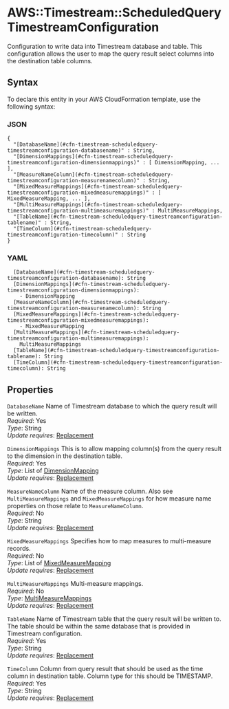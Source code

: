 # AWS::Timestream::ScheduledQuery TimestreamConfiguration<a name="aws-properties-timestream-scheduledquery-timestreamconfiguration"></a>

 Configuration to write data into Timestream database and table\. This configuration allows the user to map the query result select columns into the destination table columns\. 

## Syntax<a name="aws-properties-timestream-scheduledquery-timestreamconfiguration-syntax"></a>

To declare this entity in your AWS CloudFormation template, use the following syntax:

### JSON<a name="aws-properties-timestream-scheduledquery-timestreamconfiguration-syntax.json"></a>

```
{
  "[DatabaseName](#cfn-timestream-scheduledquery-timestreamconfiguration-databasename)" : String,
  "[DimensionMappings](#cfn-timestream-scheduledquery-timestreamconfiguration-dimensionmappings)" : [ DimensionMapping, ... ],
  "[MeasureNameColumn](#cfn-timestream-scheduledquery-timestreamconfiguration-measurenamecolumn)" : String,
  "[MixedMeasureMappings](#cfn-timestream-scheduledquery-timestreamconfiguration-mixedmeasuremappings)" : [ MixedMeasureMapping, ... ],
  "[MultiMeasureMappings](#cfn-timestream-scheduledquery-timestreamconfiguration-multimeasuremappings)" : MultiMeasureMappings,
  "[TableName](#cfn-timestream-scheduledquery-timestreamconfiguration-tablename)" : String,
  "[TimeColumn](#cfn-timestream-scheduledquery-timestreamconfiguration-timecolumn)" : String
}
```

### YAML<a name="aws-properties-timestream-scheduledquery-timestreamconfiguration-syntax.yaml"></a>

```
  [DatabaseName](#cfn-timestream-scheduledquery-timestreamconfiguration-databasename): String
  [DimensionMappings](#cfn-timestream-scheduledquery-timestreamconfiguration-dimensionmappings): 
    - DimensionMapping
  [MeasureNameColumn](#cfn-timestream-scheduledquery-timestreamconfiguration-measurenamecolumn): String
  [MixedMeasureMappings](#cfn-timestream-scheduledquery-timestreamconfiguration-mixedmeasuremappings): 
    - MixedMeasureMapping
  [MultiMeasureMappings](#cfn-timestream-scheduledquery-timestreamconfiguration-multimeasuremappings): 
    MultiMeasureMappings
  [TableName](#cfn-timestream-scheduledquery-timestreamconfiguration-tablename): String
  [TimeColumn](#cfn-timestream-scheduledquery-timestreamconfiguration-timecolumn): String
```

## Properties<a name="aws-properties-timestream-scheduledquery-timestreamconfiguration-properties"></a>

`DatabaseName`  <a name="cfn-timestream-scheduledquery-timestreamconfiguration-databasename"></a>
Name of Timestream database to which the query result will be written\.  
*Required*: Yes  
*Type*: String  
*Update requires*: [Replacement](https://docs.aws.amazon.com/AWSCloudFormation/latest/UserGuide/using-cfn-updating-stacks-update-behaviors.html#update-replacement)

`DimensionMappings`  <a name="cfn-timestream-scheduledquery-timestreamconfiguration-dimensionmappings"></a>
 This is to allow mapping column\(s\) from the query result to the dimension in the destination table\.   
*Required*: Yes  
*Type*: List of [DimensionMapping](aws-properties-timestream-scheduledquery-dimensionmapping.md)  
*Update requires*: [Replacement](https://docs.aws.amazon.com/AWSCloudFormation/latest/UserGuide/using-cfn-updating-stacks-update-behaviors.html#update-replacement)

`MeasureNameColumn`  <a name="cfn-timestream-scheduledquery-timestreamconfiguration-measurenamecolumn"></a>
Name of the measure column\. Also see `MultiMeasureMappings` and `MixedMeasureMappings` for how measure name properties on those relate to `MeasureNameColumn`\.  
*Required*: No  
*Type*: String  
*Update requires*: [Replacement](https://docs.aws.amazon.com/AWSCloudFormation/latest/UserGuide/using-cfn-updating-stacks-update-behaviors.html#update-replacement)

`MixedMeasureMappings`  <a name="cfn-timestream-scheduledquery-timestreamconfiguration-mixedmeasuremappings"></a>
Specifies how to map measures to multi\-measure records\.  
*Required*: No  
*Type*: List of [MixedMeasureMapping](aws-properties-timestream-scheduledquery-mixedmeasuremapping.md)  
*Update requires*: [Replacement](https://docs.aws.amazon.com/AWSCloudFormation/latest/UserGuide/using-cfn-updating-stacks-update-behaviors.html#update-replacement)

`MultiMeasureMappings`  <a name="cfn-timestream-scheduledquery-timestreamconfiguration-multimeasuremappings"></a>
Multi\-measure mappings\.  
*Required*: No  
*Type*: [MultiMeasureMappings](aws-properties-timestream-scheduledquery-multimeasuremappings.md)  
*Update requires*: [Replacement](https://docs.aws.amazon.com/AWSCloudFormation/latest/UserGuide/using-cfn-updating-stacks-update-behaviors.html#update-replacement)

`TableName`  <a name="cfn-timestream-scheduledquery-timestreamconfiguration-tablename"></a>
Name of Timestream table that the query result will be written to\. The table should be within the same database that is provided in Timestream configuration\.  
*Required*: Yes  
*Type*: String  
*Update requires*: [Replacement](https://docs.aws.amazon.com/AWSCloudFormation/latest/UserGuide/using-cfn-updating-stacks-update-behaviors.html#update-replacement)

`TimeColumn`  <a name="cfn-timestream-scheduledquery-timestreamconfiguration-timecolumn"></a>
Column from query result that should be used as the time column in destination table\. Column type for this should be TIMESTAMP\.  
*Required*: Yes  
*Type*: String  
*Update requires*: [Replacement](https://docs.aws.amazon.com/AWSCloudFormation/latest/UserGuide/using-cfn-updating-stacks-update-behaviors.html#update-replacement)